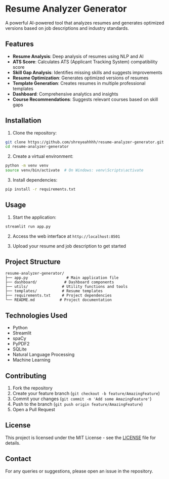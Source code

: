 # Resume Analyzer Generator

A powerful AI-powered tool that analyzes resumes and generates optimized versions based on job descriptions and industry standards.

## Features

- **Resume Analysis**: Deep analysis of resumes using NLP and AI
- **ATS Score**: Calculates ATS (Applicant Tracking System) compatibility score
- **Skill Gap Analysis**: Identifies missing skills and suggests improvements
- **Resume Optimization**: Generates optimized versions of resumes
- **Template Generation**: Creates resumes in multiple professional templates
- **Dashboard**: Comprehensive analytics and insights
- **Course Recommendations**: Suggests relevant courses based on skill gaps

## Installation

1. Clone the repository:
```bash
git clone https://github.com/shreyeahhhh/resume-analyzer-generator.git
cd resume-analyzer-generator
```

2. Create a virtual environment:
```bash
python -m venv venv
source venv/bin/activate  # On Windows: venv\Scripts\activate
```

3. Install dependencies:
```bash
pip install -r requirements.txt
```

## Usage

1. Start the application:
```bash
streamlit run app.py
```

2. Access the web interface at `http://localhost:8501`

3. Upload your resume and job description to get started

## Project Structure

```
resume-analyzer-generator/
├── app.py                 # Main application file
├── dashboard/            # Dashboard components
├── utils/               # Utility functions and tools
├── templates/           # Resume templates
├── requirements.txt     # Project dependencies
└── README.md           # Project documentation
```

## Technologies Used

- Python
- Streamlit
- spaCy
- PyPDF2
- SQLite
- Natural Language Processing
- Machine Learning

## Contributing

1. Fork the repository
2. Create your feature branch (`git checkout -b feature/AmazingFeature`)
3. Commit your changes (`git commit -m 'Add some AmazingFeature'`)
4. Push to the branch (`git push origin feature/AmazingFeature`)
5. Open a Pull Request

## License

This project is licensed under the MIT License - see the [LICENSE](LICENSE) file for details.

## Contact

For any queries or suggestions, please open an issue in the repository. 